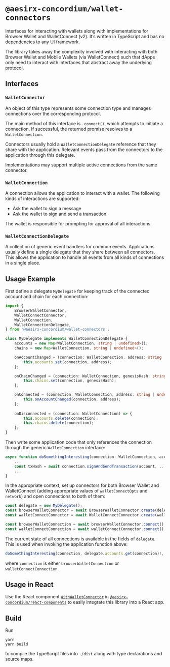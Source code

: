 # `@aesirx-concordium/wallet-connectors`

Interfaces for interacting with wallets along with implementations for Browser Wallet and WalletConnect (v2).
It’s written in TypeScript and has no dependencies to any UI framework.

The library takes away the complexity involved with interacting with both Browser Wallet and Mobile Wallets (via WalletConnect)
such that dApps only need to interact with interfaces that abstract away the underlying protocol.

## Interfaces

### `WalletConnector`

An object of this type represents some connection type and manages connections over the corresponding protocol.

The main method of this interface is `.connect()`, which attempts to initiate a connection.
If successful, the returned promise resolves to a `WalletConnection`.

Connectors usually hold a `WalletConnectionDelegate` reference that they share with the application.
Relevant events pass from the connectors to the application through this delegate.

Implementations may support multiple active connections from the same connector.

### `WalletConnection`

A connection allows the application to interact with a wallet.
The following kinds of interactions are supported:

-   Ask the wallet to sign a message
-   Ask the wallet to sign and send a transaction.

The wallet is responsible for prompting for approval of all interactions.

### `WalletConnectionDelegate`

A collection of generic event handlers for common events.
Applications usually define a single delegate that they share between all connectors.
This allows the application to handle all events from all kinds of connections in a single place.

## Usage Example

First define a delegate `MyDelegate` for keeping track of the connected account and chain for each connection:

```typescript
import {
    BrowserWalletConnector,
    WalletConnectConnector,
    WalletConnection,
    WalletConnectionDelegate,
} from '@aesirx-concordium/wallet-connectors';

class MyDelegate implements WalletConnectionDelegate {
    accounts = new Map<WalletConnection, string | undefined>();
    chains = new Map<WalletConnection, string | undefined>();

    onAccountChanged = (connection: WalletConnection, address: string | undefined) => {
        this.accounts.set(connection, address);
    };

    onChainChanged = (connection: WalletConnection, genesisHash: string) => {
        this.chains.set(connection, genesisHash);
    };

    onConnected = (connection: WalletConnection, address: string | undefined) => {
        this.onAccountChanged(connection, address);
    };
    
    onDisconnected = (connection: WalletConnection) => {
        this.accounts.delete(connection);
        this.chains.delete(connection);
    };
}
```

Then write some application code that only references the connection through the generic `WalletConnection` interface:

```typescript
async function doSomethingInteresting(connection: WalletConnection, account: string, ...) {
    ...
    const txHash = await connection.signAndSendTransaction(account, ...);
    ...
}
```

In the appropriate context, set up connectors for both Browser Wallet and WalletConnect
(adding appropriate values of `walletConnectOpts` and `network`) and open connections to both of them:

```typescript
const delegate = new MyDelegate();
const browserWalletConnector = await BrowserWalletConnector.create(delegate);
const walletConnectConnector = await WalletConnectConnector.create(walletConnectOpts, delegate, network);

const browserWalletConnection = await browserWalletConnector.connect();
const walletConnectConnection = await walletConnectConnector.connect();
```

The current state of all connections is available in the fields of `delegate`.
This is used when invoking the application function above:

```typescript
doSomethingInteresting(connection, delegate.accounts.get(connection)!, ...)
```

where `connection` is either `browserWalletConnection` or `walletConnectConnection`.

## Usage in React

Use the React component [`WithWalletConnector`](../react-components/src/WithWalletConnector.ts) in
[`@aesirx-concordium/react-components`](../react-components)
to easily integrate this library into a React app.

## Build

Run

```shell
yarn
yarn build
```

to compile the TypeScript files into `./dist` along with type declarations and source maps.
